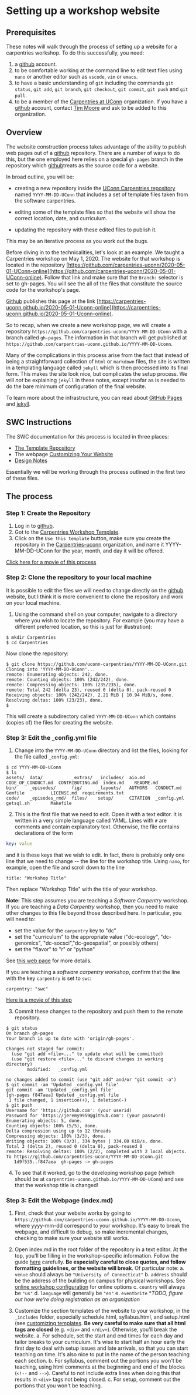 # Setting up a workshop website

## Prerequisites

These notes will walk through the process of setting up a website for a carpentries
workshop.  To do this successfully, you need:

1. a [github](https://github.com) account.
2. to be comfortable working at the command line to edit text files using `nano`
or another editor such as `vscode`, `vim` or `emacs`. 
3. to have a basic understanding of `git` including the commands `git status`, `git add`, `git branch`,
`git checkout`, `git commit`, `git push` and `git pull`.
4. to be a member of the [Carpentries at UConn](https://github.com/carpentries-uconn)
organization.  If you have a [github](https://github.com) account, 
contact [Tim Moore](mailto:timothy.e.moore@uconn.edu) and ask to be added to this organization. 

## Overview

The website construction process takes advantage of the ability to publish web pages out of a 
[github](https://github.com) repository.  There are a number of ways to do this, but the
one employed here relies on a special `gh-pages`
branch in the repository which [github](https://github.com)treats as the source code for a website.

In broad outline, you will be:

- creating a new repository inside the [UConn Carpentries repository](https://github.com/carpentries-uconn/) named `YYYY-MM-DD-UConn` that includes a set of template files taken from the software carpentries.

- editing some of the template files so that the website will show the correct location, date, and
curriculum.

- updating the repository with these edited files to publish it.  

This may be an iterative process as you work out the bugs.

Before diving in to the technicalities, let's 
look at an example.  We taught a Carpentries workshop on May 1, 2020.  The
website for that workshop is located in the repository [https://github.com/carpentries-uconn/2020-05-01-UConn-online](https://github.com/carpentries-uconn/2020-05-01-UConn-online).  Follow that link and
make sure that the `Branch:` selector is set to gh-pages.  You will see the all of the files
that constitute the source code for the workshop's page.

[Github](https://github.com) publishes this page at the link [https://carpentries-uconn.github.io/2020-05-01-Uconn-online](https://carpentries-uconn.github.io/2020-05-01-Uconn-online).  

So to recap, when we create a new workshop page, we will create a repository 
`https://github.com/carpentries-uconn/YYYY-MM-DD-UConn` with a branch called `gh-pages`.  The
information in that branch will get published at `https://github.com/carpentries-uconn.github.io/YYYY-MM-DD-Uconn`.

Many of the complications in this process arise from the fact that instead of being a straightforward
collection of `html` or `markdown` files, the site is written in a templating language called `jekyll` which is then processed into its final form.  This makes the site look nice, but complicates the setup process.
We will *not* be explaining `jekyll` in these notes, except insofar as is needed to do the bare minimum
of configuration of the final website. 

To learn more about the infrastructure, you can read about [GitHub Pages](https://pages.github.com/)
and [jekyll](https://jekyllrb.com/docs/github-pages/).

## SWC Instructions

The SWC documentation for this process is located in three places:

- [The Template Repository](https://github.com/carpentries/workshop-template)
- The webpage [Customizing Your Website](https://carpentries.github.io/workshop-template/customization/index.html)
- [Design Notes](https://carpentries.github.io/workshop-template/design/index.html)

Essentially we will be working through the process outlined in the first two of these files.

## The process

### Step 1: Create the Repository

1.  Log in to [github](https://github.com).
2.  Got to the [Carpentries Workshop Template](https://github.com/carpentries/workshop-template).
3.  Click on the `Use this template` button, make sure you create the repository in the 
[Carpentries-uconn](https://github.com/carpentries-uconn) organization, and name it 
YYYY-MM-DD-UConn for the year, month, and day it will be offered.

[Click here for a movie of this process](./MakeTemplate.html)


### Step 2: Clone the repository to your local machine

It is possible to edit the files we will need to change directly on the [github](https://github.com) website,
but I think it is more convenient to clone the repository and work on your local machine.  

1.  Using the command shell on your computer, navigate to a directory where you wish to locate the repository.
For example (you may have a different preferred location, so this is just for illustration):

```
$ mkdir Carpentries
$ cd Carpentries
```

Now clone the repository:

```
$ git clone https://github.com/uconn-carpentries/YYYY-MM-DD-UConn.git
Cloning into 'YYYY-MM-DD-UConn'...
remote: Enumerating objects: 242, done.
remote: Counting objects: 100% (242/242), done.
remote: Compressing objects: 100% (235/235), done.
remote: Total 242 (delta 23), reused 0 (delta 0), pack-reused 0
Receiving objects: 100% (242/242), 2.21 MiB | 10.94 MiB/s, done.
Resolving deltas: 100% (23/23), done.
$
```
This will create a subdirectory called `YYYY-MM-DD-UConn` which contains (copies of) the files for creating the website.

### Step 3: Edit the _config.yml file


1. Change into the `YYYY-MM-DD-UConn` directory and list the files, looking for the file called `_config.yml`:

```
$ cd YYYY-MM-DD-UConn
$ ls
assets/  data/           _extras/  _includes/  aio.md    CODE_OF_CONDUCT.md  CONTRIBUTING.md  index.md    README.md 
bin/     _episodes/      fig/      _layouts/   AUTHORS   CONDUCT.md          Gemfile          LICENSE.md  requirements.txt
code/    _episodes_rmd/  files/    setup/      CITATION  _config.yml         getsql.sh        Makefile
```

2. This is the first file that we need to edit. Open it with a text editor.
It is written in a very simple language called YAML.  Lines with `#`
are comments and contain explanatory text.  Otherwise, the file contains declarations of the form

```yaml
key: value
```

and it is these keys that we wish to edit. In fact, there is probably only one line that we need to change --
the line for the workshop title. Using `nano`, for example, open the file and scroll down to the
line

```
title: "Workshop Title"
```

Then replace "Workshop Title" with the title of your workshop.

**Note:** This step assumes you are teaching a *Software Carpentry* workshop.  If you are teaching a *Data
Carpentry* workshop, then you need to make other changes to this file beyond those described here. In particular,
you will need to:

- set the value for the `carpentry` key to "dc"
- set the "curriculum" to the appropriate value ("dc-ecology", "dc-genomics", "dc-socsci","dc-geospatial", or possibly others)
- set the "flavor" to "r" or "python"

See [this web page](https://carpentries.github.io/workshop-template/customization/index.html) for more details.

If you are teaching a *software carpentry workshop*, confirm that the line with the key `carpentry` is set to `swc`:

```
carpentry: "swc"
```

[Here is a movie of this step](./EditYaml.html)

3.  Commit these changes to the repository and push them to the remote repository.

```
$ git status
On branch gh-pages
Your branch is up to date with 'origin/gh-pages'.

Changes not staged for commit:
  (use "git add <file>..." to update what will be committed)
  (use "git restore <file>..." to discard changes in working directory)
        modified:   _config.yml

no changes added to commit (use "git add" and/or "git commit -a")
$ git commit -am 'Updated _config.yml file'
git commit -am 'Updated _config.yml file'
[gh-pages f847aea] Updated _config.yml file
 1 file changed, 1 insertion(+), 1 deletion(-)
$ git push
Username for 'https://github.com': (your userid)
Password for 'https://jeremy9959@github.com': (your password)
Enumerating objects: 5, done.
Counting objects: 100% (5/5), done.
Delta compression using up to 12 threads
Compressing objects: 100% (3/3), done.
Writing objects: 100% (3/3), 334 bytes | 334.00 KiB/s, done.
Total 3 (delta 2), reused 0 (delta 0), pack-reused 0
remote: Resolving deltas: 100% (2/2), completed with 2 local objects.
To https://github.com/carpentries-uconn/YYYY-MM-DD-UConn.git
   1d9f535..f847aea  gh-pages -> gh-pages
```

4. To see that it worked, go to the developing workshop page (which should be at `carpentries-uconn.github.io/YYYY-MM-DD-UConn`) and see that the workshop title is changed!

### Step 3: Edit the Webpage (index.md)

1. First, check that your website works by going to `https://github.com/carpentries-uconn.github.io/YYYY-MM-DD-Uconn`, where yyyy-mm-dd correspond to your workshop. It's easy to break the webpage, and difficult to debug, so make incremental changes, checking to make sure your website still works.

2. Open index.md in the root folder of the repository in a text editor. At the top, you'll be filling in the workshop-specific information. Follow the guide [here](https://carpentries.github.io/workshop-template/customization/index.html#home-page-indexmd-data-in-the-yaml-header) carefully. **Be especially careful to close quotes, and follow formatting guidelines, or the website will break**. Of particular note:
  a. `venue` should always be `"University of Connecticut"`
  b. `address` should be the address of the building on campus for physical workshops. See [online workshop configuration](https://carpentries.github.io/workshop-template/customization/index.html#for-online-workshops) for online options
  c. `country` will always be `"us"`
  d. `language` will generally be `"en"`
  e. `eventbrite` **TODO, figure out how we're doing registration as an organization*


3. Customize the section templates of the website to your workshop, in the `_includes` folder, especially schedule.html, syllabus.html, and setup.html (see [customizing templates](https://carpentries.github.io/workshop-template/customization/index.html#home-page-schedule-and-syllabus). **Be very careful to make sure that all html tags are closed** (e.g. `<div>` and `</div>`). Otherwise, you'll break the website.
  a. For schedule, set the start and end times for each day and tailor breaks to your curriculum. It's wise to start half an hour early the first day to deal with setup issues and late arrivals, so that you can start teaching on time. It's also nice to put in the name of the person teaching each section.
  b. For syllabus, comment out the portions you won't be teaching, using html comments at the beginning and end of the blocks (`<!--` and `-->`). Careful to not include extra lines when doing this that results in `<div>` tags not being closed.
  c. For setup, comment out the portions that you won't be teaching. 

